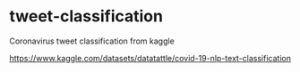 # tweet-classification
Coronavirus tweet classification from kaggle

https://www.kaggle.com/datasets/datatattle/covid-19-nlp-text-classification